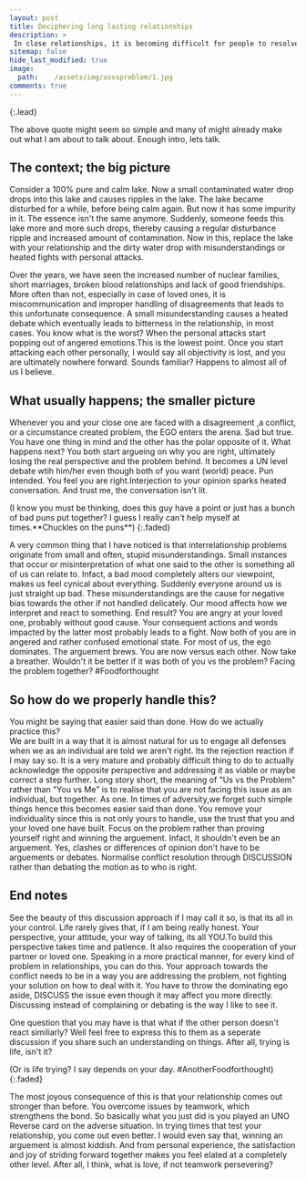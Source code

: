 ```yaml
---
layout: post
title: Deciphering long lasting relationships
description: >
 In close relationships, it is becoming difficult for people to resolve issues. Unable to resolve the conflict, unpleasant things are said which cannot be taken back and sometimes which ultimately requires the help of a counsellor. So am I saying that there is a way to avoid all of this while solving the issue without any exchange of unpleasantries? Yes I am. Period
sitemap: false
hide_last_modified: true
image:
  path:    /assets/img/usvsproblem/1.jpg
comments: true
---
```

{:.lead}

The above quote might seem so simple and many of might already make out what I am about to talk about. Enough intro, lets talk.

## The context; the big picture

Consider a 100% pure and calm lake. Now a small contaminated water drop drops into this lake and causes ripples in the lake. The lake became disturbed for a while, before being calm again. But now it has some impurity in it. The essence isn't the same anymore. Suddenly, someone feeds this lake more and more such drops, thereby causing a regular disturbance ripple and increased amount of contamination. Now in this, replace the lake with your relationship and the dirty water drop with misunderstandings or heated fights with personal attacks.

Over the years, we have seen the increased number of nuclear families, short marriages, broken blood relationships and lack of good friendships. More often than not, especially in case of loved ones, it is miscommunication and improper handling of disagreements that leads to this unfortunate consequence. A small misunderstanding causes a heated debate which eventually leads to bitterness in the relationship, in most cases. You know what is the worst? When the personal attacks start popping out of angered emotions.This is the lowest point. Once you start attacking each other personally, I would say all objectivity is lost, and you are ultimately nowhere forward. Sounds familiar? Happens to almost all of us I believe.

## What usually happens; the smaller picture

Whenever you and your close one are faced with a disagreement ,a conflict, or a circumstance created problem, the EGO enters the arena. Sad but true. You have one thing in mind and the other has the polar opposite of it. What happens next? You both start argueing on why you are right, ultimately losing the real perspective and the problem behind. It becomes a UN level debate wtih him/her even though both of you want (world) peace. Pun intended. You feel you are right.Interjection to your opinion sparks heated conversation. And trust me, the conversation isn't lit.<br/>


(I know you must be thinking, does this guy have a point or just has a bunch of bad puns put together? I guess I really can't help myself at times.\*\*Chuckles on the puns\*\*)
{:.faded}

A very common thing that I have noticed is that interrelationship problems originate from small and often, stupid misunderstandings. Small instances that occur or misinterpretation of what one said to the other is something all of us can relate to. Infact, a bad mood completely alters our viewpoint, makes us feel cynical about everything. Suddenly everyone around us is just straight up bad. These misunderstandings are the cause for negative bias towards the other if not handled delicately. Our mood affects how we interpret and react to something. End result? You are angry at your loved one, probably without good cause. Your consequent actions and words impacted by the latter most probably leads to a fight. Now both of you are in angered and rather confused emotional state. For most of us, the ego dominates. The arguement brews. You are now versus each other. Now take a breather. Wouldn't it be better if it was both of you vs the problem? Facing the problem together? #Foodforthought

## So how do we properly handle this?

You might be saying that easier said than done. How do we actually practice this?<br/>
We are built in a way that it is almost natural for us to engage all defenses when we as an individual are told we aren't right. Its the rejection reaction if I may say so. It is a very mature and probably difficult thing to do to actually acknowledge the opposite perspective and addressing it as viable or maybe correct a step further. Long story short, the meaning of "Us vs the Problem" rather than "You vs Me" is to realise that you are not facing this issue as an individual, but together. As one. In times of adversity,we forget such simple things hence this becomes easier said than done. You remove your individuality since this is not only yours to handle, use the trust that you and your loved one have built. Focus on the problem rather than proving yourself right and winning the arguement. Infact, it shouldn't even be an arguement. Yes, clashes or differences of opinion don't have to be arguements or debates. Normalise conflict resolution through DISCUSSION rather than debating the motion as to who is right. 


## End notes

See the beauty of this discussion approach if I may call it so, is that its all in your control. Life rarely gives that, if I am being really honest. Your perspective, your attitude, your way of talking, its all YOU.To build this perspective takes time and patience. It also requires the cooperation of your partner or loved one. Speaking in a more practical manner, for every kind of problem in relationships, you can do this. Your approach towards the conflict needs to be in a way you are addressing the problem, not fighting your solution on how to deal with it. You have to throw the dominating ego aside, DISCUSS the issue even though it may affect you more directly. Discussing instead of complaining or debating is the way I like to see it.<br/>

One question that you may have is that what if the other person doesn't react similiarly? Well feel free to express this to them as a seperate discussion if you share such an understanding on things. After all, trying is life, isn't it?<br/>


(Or is life trying? I say depends on your day. #AnotherFoodforthought)
{:.faded}


The most joyous consequence of this is that your relationship comes out stronger than before. You overcome issues by teamwork, which strengthens the bond. So basically what you just did is you played an UNO Reverse card on the adverse situation. In trying times that test your relationship, you come out even better. I would even say that, winning an arguement is almost kiddish. And from personal experience, the satisfaction and joy of striding forward together makes you feel elated at a completely other level.  After all, I think, what is love, if not teamwork persevering?

